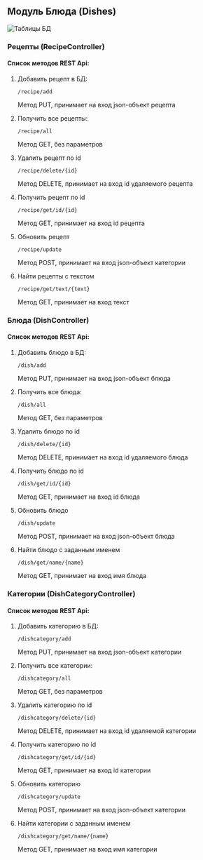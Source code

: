 ## Модуль Блюда (Dishes)

![Таблицы БД](https://i.snag.gy/2BN98z.jpg)

### Рецепты (RecipeController)

#### Список методов REST Api:

1. Добавить рецепт в БД:  
    
    ```/recipe/add```
    
    Метод PUT, принимает на вход json-объект рецепта
    
2. Получить все рецепты:  
    
    ```/recipe/all```
    
    Метод GET, без параметров

3. Удалить рецепт по id

    ```/recipe/delete/{id}``` 
    
    Метод DELETE, принимает на вход id удаляемого рецепта
    
4. Получить рецепт по id

    ```/recipe/get/id/{id}```
      
    Метод GET, принимает на вход id рецепта
    
5. Обновить рецепт

    ```/recipe/update```
      
    Метод POST, принимает на вход json-объект категории
    
6. Найти рецепты с текстом

    ```/recipe/get/text/{text}```  
    
    Метод GET, принимает на вход текст


### Блюда (DishController)

#### Список методов REST Api:

1. Добавить блюдо в БД:  
    
    ```/dish/add```
    
    Метод PUT, принимает на вход json-объект блюда
    
2. Получить все блюда:  
    
    ```/dish/all```
    
    Метод GET, без параметров

3. Удалить блюдо по id

    ```/dish/delete/{id}``` 
    
    Метод DELETE, принимает на вход id удаляемого блюда
    
4. Получить блюдо по id

    ```/dish/get/id/{id}```
      
    Метод GET, принимает на вход id блюда
    
5. Обновить блюдо

    ```/dish/update```
      
    Метод POST, принимает на вход json-объект блюда
    
6. Найти блюдо с заданным именем

    ```/dish/get/name/{name}```  
    
    Метод GET, принимает на вход имя блюда
    
   

### Категории (DishCategoryController)

#### Список методов REST Api:

1. Добавить категорию в БД:  
    
    ```/dishcategory/add```
    
    Метод PUT, принимает на вход json-объект категории
    
2. Получить все категории:  
    
    ```/dishcategory/all```
    
    Метод GET, без параметров

3. Удалить категорию по id

    ```/dishcategory/delete/{id}``` 
    
    Метод DELETE, принимает на вход id удаляемой категории
    
4. Получить категорию по id

    ```/dishcategory/get/id/{id}```
      
    Метод GET, принимает на вход id категории
    
5. Обновить категорию

    ```/dishcategory/update```
      
    Метод POST, принимает на вход json-объект категории
    
6. Найти категории с заданным именем

    ```/dishcategory/get/name/{name}```  
    
    Метод GET, принимает на вход имя категории
